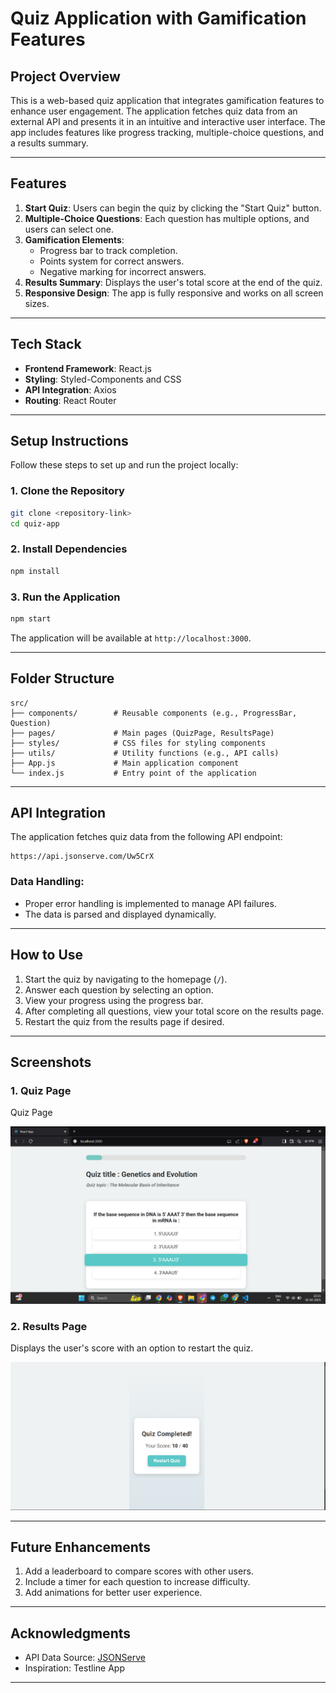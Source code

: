 # Quiz Application with Gamification Features

## **Project Overview**
This is a web-based quiz application that integrates gamification features to enhance user engagement. The application fetches quiz data from an external API and presents it in an intuitive and interactive user interface. The app includes features like progress tracking, multiple-choice questions, and a results summary.

---

## **Features**
1. **Start Quiz**: Users can begin the quiz by clicking the "Start Quiz" button.
2. **Multiple-Choice Questions**: Each question has multiple options, and users can select one.
3. **Gamification Elements**:
   - Progress bar to track completion.
   - Points system for correct answers.
   - Negative marking for incorrect answers.
4. **Results Summary**: Displays the user's total score at the end of the quiz.
5. **Responsive Design**: The app is fully responsive and works on all screen sizes.

---

## **Tech Stack**
- **Frontend Framework**: React.js
- **Styling**: Styled-Components and CSS
- **API Integration**: Axios
- **Routing**: React Router

---

## **Setup Instructions**
Follow these steps to set up and run the project locally:

### 1. Clone the Repository
```bash
git clone <repository-link>
cd quiz-app
```

### 2. Install Dependencies
```bash
npm install
```

### 3. Run the Application
```bash
npm start
```

The application will be available at `http://localhost:3000`.

---

## **Folder Structure**
```
src/
├── components/        # Reusable components (e.g., ProgressBar, Question)
├── pages/             # Main pages (QuizPage, ResultsPage)
├── styles/            # CSS files for styling components
├── utils/             # Utility functions (e.g., API calls)
├── App.js             # Main application component
└── index.js           # Entry point of the application
```

---

## **API Integration**
The application fetches quiz data from the following API endpoint:
```
https://api.jsonserve.com/Uw5CrX
```
### Data Handling:
- Proper error handling is implemented to manage API failures.
- The data is parsed and displayed dynamically.

---

## **How to Use**
1. Start the quiz by navigating to the homepage (`/`).
2. Answer each question by selecting an option.
3. View your progress using the progress bar.
4. After completing all questions, view your total score on the results page.
5. Restart the quiz from the results page if desired.

---

## **Screenshots**
### 1. Quiz Page
Quiz Page

![alt text](./app_demos/image.png)

### 2. Results Page
Displays the user's score with an option to restart the quiz.

![alt text](./app_demos/image-1.png)

---


## **Future Enhancements**
1. Add a leaderboard to compare scores with other users.
2. Include a timer for each question to increase difficulty.
3. Add animations for better user experience.

---

## **Acknowledgments**
- API Data Source: [JSONServe](https://jsonserve.com)
- Inspiration: Testline App

---

